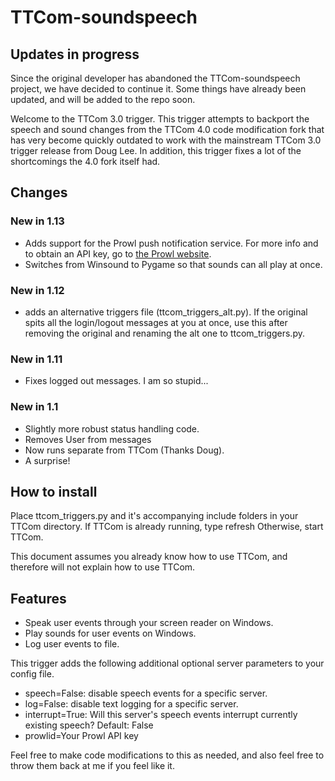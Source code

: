 # TTCom-soundspeech

## Updates in progress
Since the original developer has abandoned the TTCom-soundspeech project, we have decided to continue it. Some things have already been updated, and will be added to the repo soon.

Welcome to the TTCom 3.0 trigger.
This trigger attempts to backport the speech and sound changes from the TTCom 4.0 code modification fork that has very become quickly outdated to work with the mainstream TTCom 3.0 trigger release from Doug Lee.
In addition, this trigger fixes a lot of the shortcomings the 4.0 fork itself had.

## Changes
### New in 1.13
* Adds support for the Prowl push notification service. For more info and to obtain an API key, go to [the Prowl website](https://prowlapp.com).
* Switches from Winsound to Pygame so that sounds can all play at once.
### New in 1.12
* adds an alternative triggers file (ttcom_triggers_alt.py). If the original spits all the login/logout messages at you at once, use this after removing the original and renaming the alt one to ttcom_triggers.py.
### New in 1.11
* Fixes logged out messages. I am so stupid...
### New in 1.1
* Slightly more robust status handling code.
* Removes User from messages
* Now runs separate from TTCom (Thanks Doug).
* A surprise!

## How to install
Place ttcom_triggers.py and it's accompanying include folders in your TTCom directory.
If TTCom is already running, type refresh
Otherwise, start TTCom.

This document assumes you already know how to use TTCom, and therefore will not explain how to use TTCom.

## Features
* Speak user events through your screen reader on Windows.
* Play sounds for user events on Windows.
* Log user events to file.

This trigger adds the following additional optional server parameters to your config file.
* speech=False: disable speech events for a specific server.
* log=False: disable text logging for a specific server.
* interrupt=True: Will this server's speech events interrupt currently existing speech? Default: False
* prowlid=Your Prowl API key

Feel free to make code modifications to this as needed, and also feel free to throw them back at me if you feel like it.